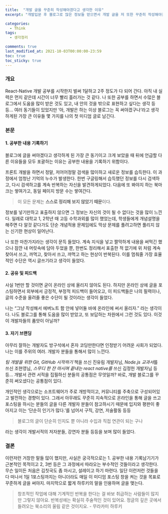 ```yaml
---
title:  "개발 글을 꾸준히 작성해야겠다고 생각한 이유"
excerpt: "개발입문 후 블로그로 많은 정보들 얻으면서 개발 글을 저 또한 꾸준히 작성해야겠다고 생각한 이유에 대하여 기술합니다."

categories:
  - Think
tags:
  - 생각정리

comments: true
last_modified_at: 2021-10-03T00:00:00-23:59
toc: true
toc_sticky: true
---
```


### 개요

React-Native 개발 공부를 시작한지 벌써 1달하고 2주 정도가 다 되어 간다. 아직 내 실력은 먼지 같은데 시간이 너무 빨리 흘러가는 것 같다. 나 또한 공부를 하면서 수많은 블로그에서 도움을 많이 받은 것도 있고, 내 안의 것을 밖으로 표현하고 싶다는 생각 등등… 여러 동기들이 있었지만 ‘아, 개발은 하는 이상 블로그는 꼭 써야겠구나’라고 생각하게된 가장 큰 이유들 몇 가지를 나의 첫 미디엄 글로 남긴다.

### 본문

#### 1. 공부한 내용 기록하기

  블로그에 글을 써야겠다고 생각하게 된 가장 큰 동기이고 크게 보았을 때 뒤에 언급할 다른 이유들을 모두 포괄하는 이유는 공부한 내용을 기록하기 위함이다.

  프론트 개발을 하면서 정말, 저어어정말 검색을 많이하고 새로운 정보를 습득한다. 이 과정에서 엄청난 기억의 누수가 발생한다. 한번 구글링해서 습득했던 정보를 다시 검색하고, 다시 검색하고를 계속 반복하는 자신을 발견하게되었다. 다음에 또 봐야지 하는 북마크는 쌓여가고, 동일 페이지 방문 수는 쌓여간다.

> 이 모든 문제는 **스스로 정리해 보지 않았기 때문**이다.

  정보를 넣기만하고 표출하지 않으면 그 정보는 자신의 것이 될 수 없다는 것을 많이 느낀다. 일례로 대학교 1, 2학년 때 고등 수학과외를 많이 했었는데, 학생들에게 개념설명을 해주면 다 알것 같다가도 단순 개념적용 문제임에도 막상 문제를 풀려고하면 풀리지 않는 신기한 현상이 일어난다.

  나 또한 마찬가지라는 생각이 문득 들었다. 계속 지식을 넣고 짤막하게 내용을 써먹긴 했으나 잠깐 내 머릿속에 담아 두었을 뿐, 한번도 정리해서 표출한 적 없기에 위 처럼 계속 찾아서 쓰고, 까먹고, 찾아서 쓰고, 까먹고 하는 현상이 반복된다. 이를 멈춰줄 가장 효율적인 수단은 역시 글쓰기라고 생각이 들었다.

#### **2. 공유 및 피드백**

  사실 1번만 할 것이면 굳이 온라인 상에 올리지 않아도 된다. 하지만 온라인 상에 글을 포스팅하면서 외부에서 긍정적, 부정적 피드백이 들어오고, 이 피드백들은 나의 필력이나, 글의 수준을 올려줄 좋은 수단이 될 것이라는 생각이 들었다.

  나는 “그냥 작성해서 에버노트 함 안에 넣어둘 바에 온라인에 써서 올리자.” 라는 생각이다. 나도 블로그를 통해 도움을 많이 받았고, 또 보답하는 차원에서 그런 것도 있다. 이것이 개발자들의 품앗이 아닐까?

#### 3. 자기 브랜딩

  아무리 잘하는 개발자도 방구석에서 혼자 코딩만한다면 인정받기 어려운 사회가 되었다. 나는 이를 주위의 여러. 개발자 분들을 통해서 많이 느낀다.

  *팀 개발을 위한 Git, GitHub 시작하기* 책을 쓰신 진유림 개발자님, *Node.js 교과서*를 쓰신 조현영님, *스무디 한 잔 마시며 끝내는 react native를* 쓰신 김정헌 개발자님 등등… 개발서 관련 서적을 집필하신 분들의 공통점은 무엇일까? 바로, 개발 블로그를 꾸준히 써오셨다는 공통점이 있다.

  개인적인 생각으로는 소프트웨어가 주로 개방적이고, 커뮤니티를 주축으로 구성되어있고 발전하는 경향이 있다. 그래서 아무래도 꾸준히 지속적으로 온라인을 통해 글을 쓰고 포스팅을 하시는 분들의 글을 다른 개발자 분들이 참고하시기 때문에 입지와 평판이 좋아지고 이는 ‘단순히 인기가 많다.’를 넘어서 구직, 강연, 저술활동 등등

> 블로그의 글이 단순히 인지도 뿐 아니라 수입과 직접 연관이 되는 구나

라는 생각이 개발서적의 저자분들, 강연자 분들 등등을 보며 많이 들었다.

### 결론

  이런저런 거창한 말들 많이 했지만, 사실은 궁극적으로는 1. 공부한 내용 기록남기기가 근본적인 목적이고 2, 3번 등은 그 과정에서 따라오는 부수적인 것들이라고 생각한다. 무슨 일이든 처음은 김칫국도 좀 마시고, 설레이고 하기 마련다. 일단 이런저런 것들을 다 떠나서 1일 1포스팅까지는 아니더라도 매일 이 미디엄 포스팅 창을 켜는 것을 목표로 꾸준하게 글을 써야지. 마지막으로 짧게 하루키의 말을 인용하며 글을 맺는다.

> 창조적인 작업에 대해 기계적인 반복을 한다는 걸
> 바보 취급하는 사람들이 많지만 그렇지 않아요.
> 반복성에는 확실히 주술적인 것이 있어요.
> 정글의 깊은 곳에서 들려오는 북소리의 울림 같은 것이지요.
> \- 무라카미 하루키

